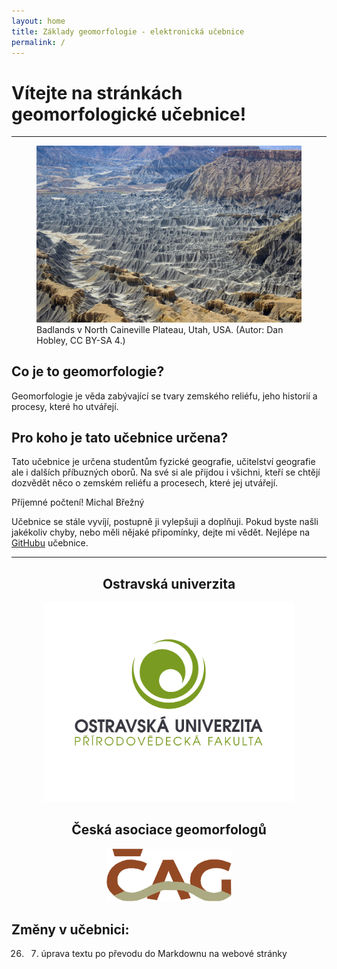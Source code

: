 ```yaml
---
layout: home
title: Základy geomorfologie - elektronická učebnice
permalink: /
---
```


# Vítejte na stránkách geomorfologické učebnice!

---
<figure>
<img src="/assets/badlands.JPG" aling = "center">
<figcaption>Badlands v North Caineville Plateau, Utah, USA.  (Autor: Dan Hobley, CC BY-SA 4.)</figcaption>
</figure>

## Co je to geomorfologie?
Geomorfologie je věda zabývající se tvary zemského reliéfu, jeho historií a procesy, které ho utvářejí. 

## Pro koho je tato učebnice určena?

Tato učebnice je určena studentům fyzické geografie, učitelství geografie ale i dalších příbuzných oborů. Na své si ale přijdou i všichni, kteří se chtějí dozvědět něco o zemském reliéfu a procesech, které jej utvářejí.

Příjemné počtení!
Michal Břežný


Učebnice se stále vyvíjí, postupně ji vylepšuji a doplňuji. Pokud byste našli jakékoliv chyby, nebo měli nějaké připomínky, dejte mi vědět. Nejlépe na [GitHubu](https://github.com/MichalBrezny/ucebnice.geomorpho.cz) učebnice.

---


<center>
<h2> Ostravská univerzita </h2> 
<a href="www.prf.osu.cz"><img src="/assets/PRIRODOVEDECKA-FAKULTA-vertikalni1.png" width= "400px"></a> 

<h2> Česká asociace geomorfologů </h2>
<a href="www.geomorfologie.cz"><img src="/assets/LOGO_CAG_transparent.png" width = "200px"></a>
</center>


## Změny v učebnici:
26. 7. úprava textu po převodu do Markdownu na webové stránky

